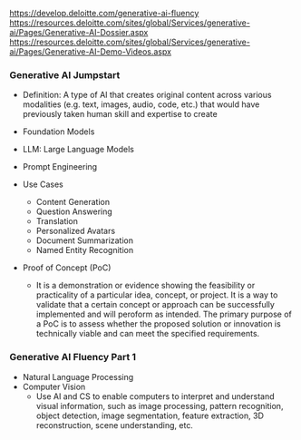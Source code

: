https://develop.deloitte.com/generative-ai-fluency <br>
https://resources.deloitte.com/sites/global/Services/generative-ai/Pages/Generative-AI-Dossier.aspx
https://resources.deloitte.com/sites/global/Services/generative-ai/Pages/Generative-AI-Demo-Videos.aspx

### Generative AI Jumpstart
* Definition: A type of AI that creates original content across various modalities (e.g. text, images, audio, code, etc.) that would have previously taken human skill and expertise to create
* Foundation Models
* LLM: Large Language Models
* Prompt Engineering
* Use Cases
  * Content Generation
  * Question Answering
  * Translation
  * Personalized Avatars
  * Document Summarization
  * Named Entity Recognition
 
* Proof of Concept (PoC)
  * It is a demonstration or evidence showing the feasibility or practicality of a particular idea, concept, or project. It is a way to validate that a certain concept or approach can be successfully implemented and will peroform as intended. The primary purpose of a PoC is to assess whether the proposed solution or innovation is technically viable and can meet the specified requirements.

### Generative AI Fluency Part 1
* Natural Language Processing
* Computer Vision
  * Use AI and CS to enable computers to interpret and understand visual information, such as image processing, pattern recognition, object detection, image segmentation, feature extraction, 3D reconstruction, scene understanding, etc.

